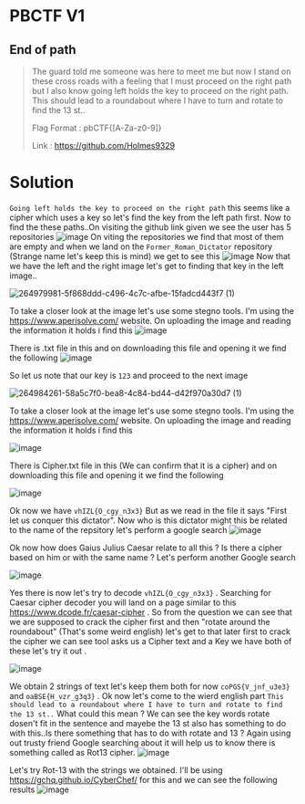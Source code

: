 # PBCTF V1

## End of path 

>The guard told me someone was here to meet me but now I stand on these cross roads with a feeling that I must proceed on the right path but I also know going left holds the key to proceed on the right path. This should lead to a roundabout where I have to turn and rotate to find the 13 st..
>
>Flag Format : pbCTF{[A-Za-z0-9]}
>
>Link : https://github.com/Holmes9329 


# Solution

`Going left holds the key to proceed on the right path` this seems like a cipher which uses a key so let's find the key from the left path first. Now to find the these paths..On visiting the github link given we see the user has 5 repositories
![image](https://github.com/sumukhchitloor/pbCTF/assets/84336892/3cdecc1d-713e-4877-bb03-dae30738929e)
On viting the repositories we find that most of them are empty and when we land on the `Former_Roman_Dictator` repository (Strange name let's keep this is mind) we get to see this
![image](https://github.com/sumukhchitloor/pbCTF/assets/84336892/08ad73dd-cff9-4455-93c4-fd7ec05b2aac)
Now that we have the left and the right image let's get to finding that key in the left image..

![264979981-5f868ddd-c496-4c7c-afbe-15fadcd443f7 (1)](https://github.com/sumukhchitloor/pbCTF/assets/84336892/0028fd9d-3caa-45df-8dfe-7fdf2d55062a)

To take a closer look at the image let's use some stegno tools. I'm using the https://www.aperisolve.com/ website. On uploading the image and reading the information it holds i find this
![image](https://github.com/sumukhchitloor/pbCTF/assets/84336892/2f642de0-01cb-4598-ae8e-8e9d911e99d0)

There is .txt file in this and on downloading this file and opening it we find the following 
![image](https://github.com/sumukhchitloor/pbCTF/assets/84336892/841664df-b853-49f0-980f-94358bf78ce2)

So let us note that our key is `123` and proceed to the next image



![264984261-58a5c7f0-bea8-4c84-bd44-d42f970a30d7 (1)](https://github.com/sumukhchitloor/pbCTF/assets/84336892/8d1eabdf-c924-4fe6-b0c0-85a1689a2796)

To take a closer look at the image let's use some stegno tools. I'm using the https://www.aperisolve.com/ website. On uploading the image and reading the information it holds i find this

![image](https://github.com/sumukhchitloor/pbCTF/assets/84336892/80a57222-33d9-4f5c-aecd-483df71740c0)

There is Cipher.txt file in this (We can confirm that it is a cipher) and on downloading this file and opening it we find the following

![image](https://github.com/sumukhchitloor/pbCTF/assets/84336892/50b4f9ad-0b6f-4026-b4b5-8b3372794325)

Ok now we have `vhIZL{O_cgy_n3x3}` But as we read in the file it says "First let us conquer this dictator". Now who is this dictator might this be related to the name of the repsitory let's perform a google search
![image](https://github.com/sumukhchitloor/pbCTF/assets/84336892/6ead5594-ae16-4a32-a83a-d851d26fcd5c)

Ok now how does Gaius Julius Caesar relate to all this ? Is there a cipher based on him or with the same name ? Let's perform another Google search 

![image](https://github.com/sumukhchitloor/pbCTF/assets/84336892/8e0b874b-7717-419b-9280-112f95ceb0d1)

Yes there is now let's try to decode `vhIZL{O_cgy_n3x3}` . Searching for Caesar cipher decoder you will land on a page similar to this https://www.dcode.fr/caesar-cipher . So from the question we can see that we are supposed to crack the cipher first and then "rotate around the roundabout" (That's some weird english) let's get to that later first to crack the cipher we can see tool asks us a Cipher text and a Key we have both of these let's try it out .

![image](https://github.com/sumukhchitloor/pbCTF/assets/84336892/f8c3863f-0880-441e-bc94-7358ec53b869)

We obtain 2 strings of text let's keep them both for now `coPGS{V_jnf_u3e3}` and `oaBSE{H_vzr_g3q3}` . Ok now let's come to the wierd english part `This should lead to a roundabout where I have to turn and rotate to find the 13 st..` What could this mean ? We can see the key words rotate dosen't fit in the sentence and mayebe the 13 st also has something to do with this..Is there something that has to do with rotate and 13 ? Again using out trusty friend Google searching about it will help us to know there is something called as Rot13 cipher.
![image](https://github.com/sumukhchitloor/pbCTF/assets/84336892/a206f021-c9d5-4c0b-9338-97e72d501a10)


Let's try Rot-13 with the strings we obtained. I'll be using https://gchq.github.io/CyberChef/ for this and we can see the following results 
![image](https://github.com/sumukhchitloor/pbCTF/assets/84336892/101e1b48-601c-4ebe-967d-701f973ec9b0)













